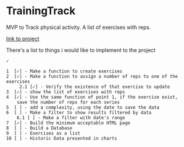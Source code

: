 # TrainingTrack
MVP to Track physical activity. A list of exercises with reps.

[ link to project ](https://salacodigo.github.io/TrainingTrack/src/)

There's a list to things i would like to implement to the project

```
✓

1  [✓] - Make a function to create exercises
2  [✓] - Make a function to assign a number of reps to one of the exercises
     2.1 [✓] - Verify the existence of that exercise to update
3  [✓] - show the list of exercises with reps
4  [✓] - Use the same function of point 1, if the exercise exist, 
    save the number of reps for each series
5  [ ] - add a complexity, using the date to save the data
6  [ ] - Make a filter to show results filtered by data
    6.1 [ ] - Make a filter with date's range
7  [✓] - Build the minimum acceptable HTML page
8  [ ] - Build a Database
9  [ ] - Exercises as a list
10 [ ] - Historic Data presented in charts


```    
